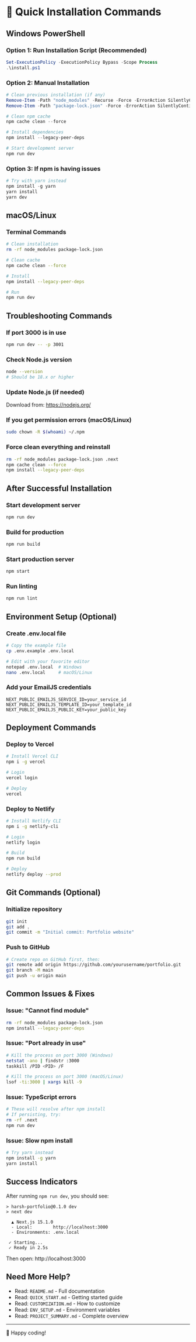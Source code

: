 # 🚀 Quick Installation Commands

## Windows PowerShell

### Option 1: Run Installation Script (Recommended)
```powershell
Set-ExecutionPolicy -ExecutionPolicy Bypass -Scope Process
.\install.ps1
```

### Option 2: Manual Installation
```powershell
# Clean previous installation (if any)
Remove-Item -Path "node_modules" -Recurse -Force -ErrorAction SilentlyContinue
Remove-Item -Path "package-lock.json" -Force -ErrorAction SilentlyContinue

# Clean npm cache
npm cache clean --force

# Install dependencies
npm install --legacy-peer-deps

# Start development server
npm run dev
```

### Option 3: If npm is having issues
```powershell
# Try with yarn instead
npm install -g yarn
yarn install
yarn dev
```

## macOS/Linux

### Terminal Commands
```bash
# Clean installation
rm -rf node_modules package-lock.json

# Clean cache
npm cache clean --force

# Install
npm install --legacy-peer-deps

# Run
npm run dev
```

## Troubleshooting Commands

### If port 3000 is in use
```bash
npm run dev -- -p 3001
```

### Check Node.js version
```bash
node --version
# Should be 18.x or higher
```

### Update Node.js (if needed)
Download from: https://nodejs.org/

### If you get permission errors (macOS/Linux)
```bash
sudo chown -R $(whoami) ~/.npm
```

### Force clean everything and reinstall
```bash
rm -rf node_modules package-lock.json .next
npm cache clean --force
npm install --legacy-peer-deps
```

## After Successful Installation

### Start development server
```bash
npm run dev
```

### Build for production
```bash
npm run build
```

### Start production server
```bash
npm start
```

### Run linting
```bash
npm run lint
```

## Environment Setup (Optional)

### Create .env.local file
```bash
# Copy the example file
cp .env.example .env.local

# Edit with your favorite editor
notepad .env.local  # Windows
nano .env.local     # macOS/Linux
```

### Add your EmailJS credentials
```env
NEXT_PUBLIC_EMAILJS_SERVICE_ID=your_service_id
NEXT_PUBLIC_EMAILJS_TEMPLATE_ID=your_template_id
NEXT_PUBLIC_EMAILJS_PUBLIC_KEY=your_public_key
```

## Deployment Commands

### Deploy to Vercel
```bash
# Install Vercel CLI
npm i -g vercel

# Login
vercel login

# Deploy
vercel
```

### Deploy to Netlify
```bash
# Install Netlify CLI
npm i -g netlify-cli

# Login
netlify login

# Build
npm run build

# Deploy
netlify deploy --prod
```

## Git Commands (Optional)

### Initialize repository
```bash
git init
git add .
git commit -m "Initial commit: Portfolio website"
```

### Push to GitHub
```bash
# Create repo on GitHub first, then:
git remote add origin https://github.com/yourusername/portfolio.git
git branch -M main
git push -u origin main
```

## Common Issues & Fixes

### Issue: "Cannot find module"
```bash
rm -rf node_modules package-lock.json
npm install --legacy-peer-deps
```

### Issue: "Port already in use"
```bash
# Kill the process on port 3000 (Windows)
netstat -ano | findstr :3000
taskkill /PID <PID> /F

# Kill the process on port 3000 (macOS/Linux)
lsof -ti:3000 | xargs kill -9
```

### Issue: TypeScript errors
```bash
# These will resolve after npm install
# If persisting, try:
rm -rf .next
npm run dev
```

### Issue: Slow npm install
```bash
# Try yarn instead
npm install -g yarn
yarn install
```

## Success Indicators

After running `npm run dev`, you should see:
```
> harsh-portfolio@0.1.0 dev
> next dev

  ▲ Next.js 15.1.0
  - Local:        http://localhost:3000
  - Environments: .env.local

 ✓ Starting...
 ✓ Ready in 2.5s
```

Then open: http://localhost:3000

## Need More Help?

- Read: `README.md` - Full documentation
- Read: `QUICK_START.md` - Getting started guide
- Read: `CUSTOMIZATION.md` - How to customize
- Read: `ENV_SETUP.md` - Environment variables
- Read: `PROJECT_SUMMARY.md` - Complete overview

---

🎉 Happy coding!
